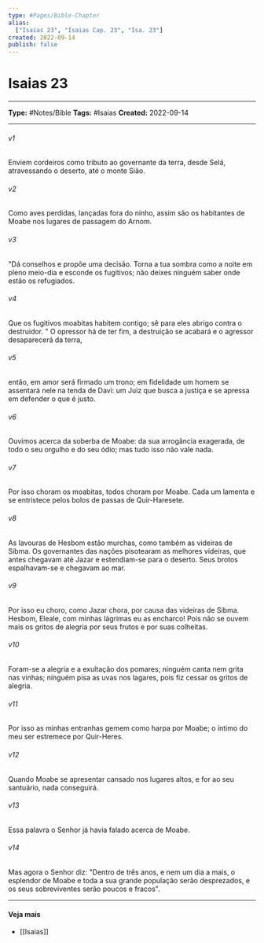 ```yaml
---
type: #Pages/Bible-Chapter
alias:
  ["Isaias 23", "Isaias Cap. 23", "Isa. 23"]
created: 2022-09-14
publish: false
---
```


# Isaias 23

---

**Type:** #Notes/Bible
**Tags:** #Isaias
**Created:** 2022-09-14

---

###### v1
Enviem cordeiros como tributo ao governante da terra, desde Selá, atravessando o deserto, até o monte Sião.
###### v2
Como aves perdidas, lançadas fora do ninho, assim são os habitantes de Moabe nos lugares de passagem do Arnom.
###### v3
"Dá conselhos e propõe uma decisão. Torna a tua sombra como a noite em pleno meio-dia e esconde os fugitivos; não deixes ninguém saber onde estão os refugiados.
###### v4
Que os fugitivos moabitas habitem contigo; sê para eles abrigo contra o destruidor. " O opressor há de ter fim, a destruição se acabará e o agressor desaparecerá da terra,
###### v5
então, em amor será firmado um trono; em fidelidade um homem se assentará nele na tenda de Davi: um Juiz que busca a justiça e se apressa em defender o que é justo.
###### v6
Ouvimos acerca da soberba de Moabe: da sua arrogância exagerada, de todo o seu orgulho e do seu ódio; mas tudo isso não vale nada.
###### v7
Por isso choram os moabitas, todos choram por Moabe. Cada um lamenta e se entristece pelos bolos de passas de Quir-Haresete.
###### v8
As lavouras de Hesbom estão murchas, como também as videiras de Sibma. Os governantes das nações pisotearam as melhores videiras, que antes chegavam até Jazar e estendiam-se para o deserto. Seus brotos espalhavam-se e chegavam ao mar.
###### v9
Por isso eu choro, como Jazar chora, por causa das videiras de Sibma. Hesbom, Eleale, com minhas lágrimas eu as encharco! Pois não se ouvem mais os gritos de alegria por seus frutos e por suas colheitas.
###### v10
Foram-se a alegria e a exultação dos pomares; ninguém canta nem grita nas vinhas; ninguém pisa as uvas nos lagares, pois fiz cessar os gritos de alegria.
###### v11
Por isso as minhas entranhas gemem como harpa por Moabe; o íntimo do meu ser estremece por Quir-Heres.
###### v12
Quando Moabe se apresentar cansado nos lugares altos, e for ao seu santuário, nada conseguirá.
###### v13
Essa palavra o Senhor já havia falado acerca de Moabe.
###### v14
Mas agora o Senhor diz: "Dentro de três anos, e nem um dia a mais, o esplendor de Moabe e toda a sua grande população serão desprezados, e os seus sobreviventes serão poucos e fracos".


---

#### Veja mais

- [[Isaias]]
